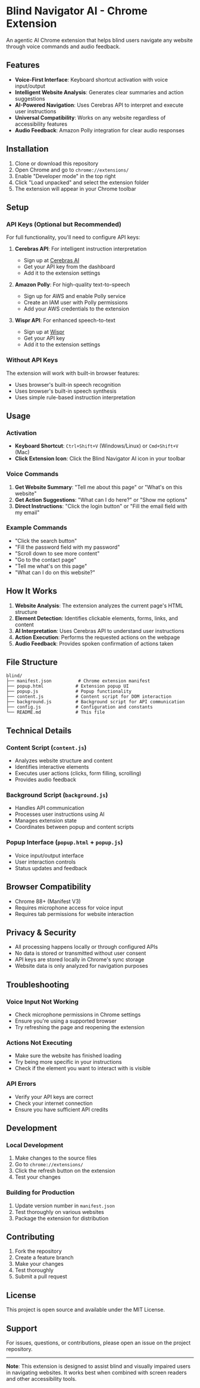 # Blind Navigator AI - Chrome Extension

An agentic AI Chrome extension that helps blind users navigate any website through voice commands and audio feedback.

## Features

- **Voice-First Interface**: Keyboard shortcut activation with voice input/output
- **Intelligent Website Analysis**: Generates clear summaries and action suggestions
- **AI-Powered Navigation**: Uses Cerebras API to interpret and execute user instructions
- **Universal Compatibility**: Works on any website regardless of accessibility features
- **Audio Feedback**: Amazon Polly integration for clear audio responses

## Installation

1. Clone or download this repository
2. Open Chrome and go to `chrome://extensions/`
3. Enable "Developer mode" in the top right
4. Click "Load unpacked" and select the extension folder
5. The extension will appear in your Chrome toolbar

## Setup

### API Keys (Optional but Recommended)

For full functionality, you'll need to configure API keys:

1. **Cerebras API**: For intelligent instruction interpretation
   - Sign up at [Cerebras AI](https://cerebras.ai)
   - Get your API key from the dashboard
   - Add it to the extension settings

2. **Amazon Polly**: For high-quality text-to-speech
   - Sign up for AWS and enable Polly service
   - Create an IAM user with Polly permissions
   - Add your AWS credentials to the extension

3. **Wispr API**: For enhanced speech-to-text
   - Sign up at [Wispr](https://wispr.ai)
   - Get your API key
   - Add it to the extension settings

### Without API Keys

The extension will work with built-in browser features:
- Uses browser's built-in speech recognition
- Uses browser's built-in speech synthesis
- Uses simple rule-based instruction interpretation

## Usage

### Activation

- **Keyboard Shortcut**: `Ctrl+Shift+V` (Windows/Linux) or `Cmd+Shift+V` (Mac)
- **Click Extension Icon**: Click the Blind Navigator AI icon in your toolbar

### Voice Commands

1. **Get Website Summary**: "Tell me about this page" or "What's on this website"
2. **Get Action Suggestions**: "What can I do here?" or "Show me options"
3. **Direct Instructions**: "Click the login button" or "Fill the email field with my email"

### Example Commands

- "Click the search button"
- "Fill the password field with my password"
- "Scroll down to see more content"
- "Go to the contact page"
- "Tell me what's on this page"
- "What can I do on this website?"

## How It Works

1. **Website Analysis**: The extension analyzes the current page's HTML structure
2. **Element Detection**: Identifies clickable elements, forms, links, and content
3. **AI Interpretation**: Uses Cerebras API to understand user instructions
4. **Action Execution**: Performs the requested actions on the webpage
5. **Audio Feedback**: Provides spoken confirmation of actions taken

## File Structure

```
blind/
├── manifest.json          # Chrome extension manifest
├── popup.html            # Extension popup UI
├── popup.js              # Popup functionality
├── content.js            # Content script for DOM interaction
├── background.js         # Background script for API communication
├── config.js             # Configuration and constants
└── README.md             # This file
```

## Technical Details

### Content Script (`content.js`)
- Analyzes website structure and content
- Identifies interactive elements
- Executes user actions (clicks, form filling, scrolling)
- Provides audio feedback

### Background Script (`background.js`)
- Handles API communication
- Processes user instructions using AI
- Manages extension state
- Coordinates between popup and content scripts

### Popup Interface (`popup.html` + `popup.js`)
- Voice input/output interface
- User interaction controls
- Status updates and feedback

## Browser Compatibility

- Chrome 88+ (Manifest V3)
- Requires microphone access for voice input
- Requires tab permissions for website interaction

## Privacy & Security

- All processing happens locally or through configured APIs
- No data is stored or transmitted without user consent
- API keys are stored locally in Chrome's sync storage
- Website data is only analyzed for navigation purposes

## Troubleshooting

### Voice Input Not Working
- Check microphone permissions in Chrome settings
- Ensure you're using a supported browser
- Try refreshing the page and reopening the extension

### Actions Not Executing
- Make sure the website has finished loading
- Try being more specific in your instructions
- Check if the element you want to interact with is visible

### API Errors
- Verify your API keys are correct
- Check your internet connection
- Ensure you have sufficient API credits

## Development

### Local Development
1. Make changes to the source files
2. Go to `chrome://extensions/`
3. Click the refresh button on the extension
4. Test your changes

### Building for Production
1. Update version number in `manifest.json`
2. Test thoroughly on various websites
3. Package the extension for distribution

## Contributing

1. Fork the repository
2. Create a feature branch
3. Make your changes
4. Test thoroughly
5. Submit a pull request

## License

This project is open source and available under the MIT License.

## Support

For issues, questions, or contributions, please open an issue on the project repository.

---

**Note**: This extension is designed to assist blind and visually impaired users in navigating websites. It works best when combined with screen readers and other accessibility tools.
